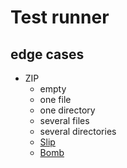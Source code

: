 # Test runner

## edge cases

- ZIP
  - empty
  - one file
  - one directory
  - several files
  - several directories
  - [Slip](https://snyk.io/research/zip-slip-vulnerability#go)
  - [Bomb](https://github.com/golang/go/issues/33026)
